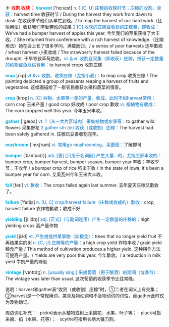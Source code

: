 ☀ <font color="red">**收割 收获：**</font>
<font color="sky blue">**harvest**</font> ['hɑːvɪst] 
<font color="#0070c0">n. 1 [C, U] 庄稼的收获时节；庄稼的收割、收获：</font>harvest time 收获时节 / During the harvest they work from dawn to dusk. 在收获季节他们从早忙到晚。/ to reap the harvest of our hard work（比喻用法）收获我们辛勤劳动的成果 <font color="#0070c0">2 [C] 收获的庄稼或收获的庄稼量，即收成：</font>We’ve had a bumper harvest of apples this year. 今年我们的苹果获得了大丰收。/ She returned from conference with a rich harvest of knowledge.（比喻用法）她在会上长了很多学问，满载而归。/ a series of poor harvests 连年歉收 / wheat harvest 小麦收成 / The strawberry harvest failed because of the drought. 干旱导致草莓绝收。<font color="#0070c0">vt.＆vi. 收割且采集（即收获）庄稼，捕获一定数量的动物或鱼以供食用：</font>to harvest crops 收割庄稼
           
<font color="sky blue">**reap**</font> [ri:p]
<font color="#0070c0">vt.&vi. 收割、收货庄稼（尤指小麦）：</font>to reap crop 收货庄稼 / The painting depicted a group of peasants reaping a harvest of fruits and vegetables. 这幅画描绘了一群农民收获水果和蔬菜的情景。

<font color="sky blue">**crop**</font> [krɒp] 
<font color="#0070c0">n. [C] 谷物、水果等一季的产量、收成。此时不如harvest常用：</font>corn crop 玉米产量 / good crop 好收成 / poor crop 歉收 <font color="#0070c0">vi. 指植物有收成：</font>The corn cropped well this year. 今年玉米丰收。

<font color="sky blue">**gather**</font> ['ɡæðə] 
<font color="#0070c0">vt. 1（从一大片区域内）采集植物或水果等：</font>to gather wild flowers 采集野花 <font color="#0070c0">2 gather sth (in) 收获（或收割）庄稼：</font>The harvest had been safely gathered in. 庄稼已妥善收割完毕。
           
<font color="sky blue">**mushroom**</font> ['mʌʃrʊm] 
<font color="#0070c0">vi. 常用go mushrooming，采蘑菇：</font>了解即可
           
<font color="sky blue">**bumper**</font> [ˈbʌmpə(r)]
<font color="#0070c0">adj. [褒] [只用于名词前] 产生大量…的，尤指庄家丰收的：</font>bumper crop, bumper harvest, bumper season, bumper year 丰收；丰收季节；丰收年 / a bumper crop of rice 稻米丰收 / In the state of Iowa, it's been a bumper year for corn. 艾奥瓦州今年玉米大丰收。
 
<font color="sky blue">**fail**</font> [feɪl] 
<font color="#0070c0">vi. 歉收：</font>The crops failed again last summer. 去年夏天庄稼又歉收了。

<font color="sky blue">**failure**</font> ['feɪljə] 
<font color="#0070c0">n. [U, C] crop/harvest failure（庄稼或收成的）歉收：</font>crop, harvest failure 农作物歉收；收成不好
           
<font color="sky blue">**yielding**</font> [ˈji:ldɪŋ]
<font color="#0070c0">adj. [正式]（与副词连用）产生一定数量的庄稼的：</font>high yielding crops 高产量作物
           
<font color="sky blue">**yield**</font> [ji:ld]
<font color="#0070c0">vt. 产生或提供某事物（如粮食）：</font>trees that no longer yield fruit 不再结果实的树 <font color="#0070c0">n. [C, U] 庄稼等的产量：</font>a high crop yield 作物丰收 / grain yield 粮食产量 / This method of cultivation produces a higher yield. 这种耕作方法可提高产量。/ Yields are very poor this year. 今年歉收。/ a reduction in milk yield 牛奶产量的降低 
           
<font color="sky blue">**vintage**</font> [ˈvɪntɪdʒ]
<font color="#0070c0">n. [usually sing.] 采摘葡萄（用于酿酒）的期间（或季节）：</font>The vintage was later than usual. 这次葡萄的收获季节比往常晚。
 
说明：harvest和gather表“收货（或收割）庄稼”时，①二者在词义上有交集；②harvest是一个常规用词，兼具及物动词和不及物动词的词性，而gather此时仅为及物动词。

周边词汇补充：
· pick可表示从植物或树上采摘花、水果、叶子等；
· pluck可指采摘、掐（水果、花等）；
· scythe可指用长柄大镰刀割。


